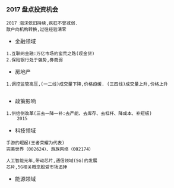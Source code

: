 ### 2017 盘点投资机会

```text
2017 泡沫依旧持续,疯狂不曾减弱.
散户向机构转换,过往经验清零
```

* 金融领域
```text
1.互联网金融:万亿市场的蛮荒之路(现金贷)
2.保险银行处于强势,券商弱
```

* 房地产
```text
1.调控监管高压,(一二线)成交量下降,价格趋缓. (三四线)成交量上升,价格上升
```
```text

```
* 政策影响
```text
1.供给侧改革(三去一降一补:去产能、去库存、去杠杆、降成本、补短板)
    2015 
```

* 科技领域
```text
手游的崛起(王者荣耀为代表)
完美世界（002624）、游族网络（002174）
```

```text
人工智能元年,带动芯片,通信领域(5G)的发展
芯片,5G相关概念股受市场追捧
```
* 能源领域














